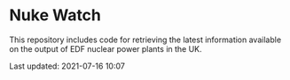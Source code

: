 # Nuke Watch

This repository includes code for retrieving the latest information available on the output of EDF nuclear power plants in the UK.

Last updated: 2021-07-16 10:07